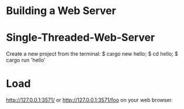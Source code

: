 # Building a Web Server
# Single-Threaded-Web-Server
Create a new project from the terminal: 
$ cargo new hello;
$ cd hello;
$ cargo run 'hello'
# Load
http://127.0.0.1:3571/ or http://127.0.0.1:3571/foo on your web browser. 
